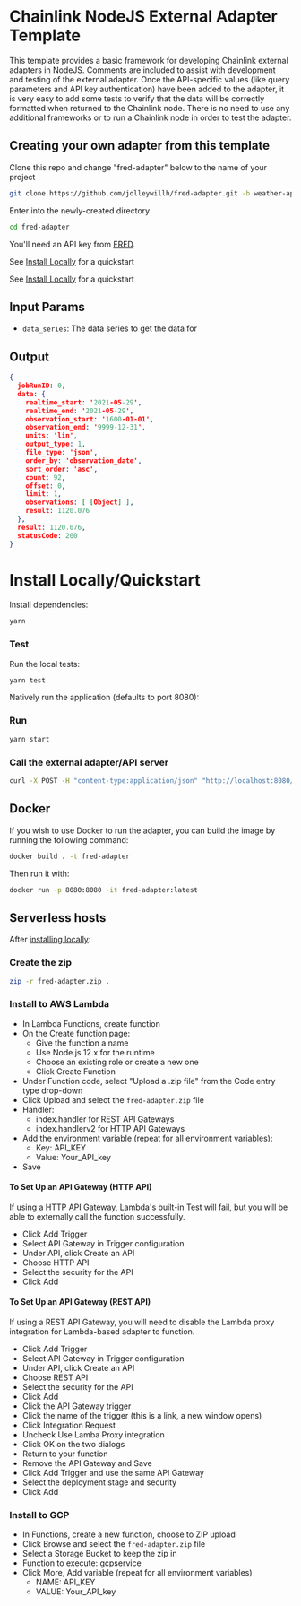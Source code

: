 # Chainlink NodeJS External Adapter Template

This template provides a basic framework for developing Chainlink external adapters in NodeJS. Comments are included to assist with development and testing of the external adapter. Once the API-specific values (like query parameters and API key authentication) have been added to the adapter, it is very easy to add some tests to verify that the data will be correctly formatted when returned to the Chainlink node. There is no need to use any additional frameworks or to run a Chainlink node in order to test the adapter.

## Creating your own adapter from this template

Clone this repo and change "fred-adapter" below to the name of your project

```bash
git clone https://github.com/jolleywillh/fred-adapter.git -b weather-api WeatherExternalAdapter
```

Enter into the newly-created directory

```bash
cd fred-adapter
```

You'll need an API key from [FRED](https://research.stlouisfed.org/docs/api/api_key.html).

See [Install Locally](#install-locallyquickstart) for a quickstart

See [Install Locally](#install-locally) for a quickstart

## Input Params

- `data_series`: The data series to get the data for

## Output

```json
{
  jobRunID: 0,
  data: {
    realtime_start: '2021-05-29',
    realtime_end: '2021-05-29',
    observation_start: '1600-01-01',
    observation_end: '9999-12-31',
    units: 'lin',
    output_type: 1,
    file_type: 'json',
    order_by: 'observation_date',
    sort_order: 'asc',
    count: 92,
    offset: 0,
    limit: 1,
    observations: [ [Object] ],
    result: 1120.076
  },
  result: 1120.076,
  statusCode: 200
}
```

# Install Locally/Quickstart

Install dependencies:

```bash
yarn
```

### Test

Run the local tests:

```bash
yarn test
```

Natively run the application (defaults to port 8080):

### Run

```bash
yarn start
```

### Call the external adapter/API server

```bash
curl -X POST -H "content-type:application/json" "http://localhost:8080/" --data '{"id": 0,"data":{"data_series": "gnpca"}}'
```

## Docker

If you wish to use Docker to run the adapter, you can build the image by running the following command:

```bash
docker build . -t fred-adapter
```

Then run it with:

```bash
docker run -p 8080:8080 -it fred-adapter:latest
```

## Serverless hosts

After [installing locally](#install-locally):

### Create the zip

```bash
zip -r fred-adapter.zip .
```

### Install to AWS Lambda

- In Lambda Functions, create function
- On the Create function page:
  - Give the function a name
  - Use Node.js 12.x for the runtime
  - Choose an existing role or create a new one
  - Click Create Function
- Under Function code, select "Upload a .zip file" from the Code entry type drop-down
- Click Upload and select the `fred-adapter.zip` file
- Handler:
    - index.handler for REST API Gateways
    - index.handlerv2 for HTTP API Gateways
- Add the environment variable (repeat for all environment variables):
  - Key: API_KEY
  - Value: Your_API_key
- Save

#### To Set Up an API Gateway (HTTP API)

If using a HTTP API Gateway, Lambda's built-in Test will fail, but you will be able to externally call the function successfully.

- Click Add Trigger
- Select API Gateway in Trigger configuration
- Under API, click Create an API
- Choose HTTP API
- Select the security for the API
- Click Add

#### To Set Up an API Gateway (REST API)

If using a REST API Gateway, you will need to disable the Lambda proxy integration for Lambda-based adapter to function.

- Click Add Trigger
- Select API Gateway in Trigger configuration
- Under API, click Create an API
- Choose REST API
- Select the security for the API
- Click Add
- Click the API Gateway trigger
- Click the name of the trigger (this is a link, a new window opens)
- Click Integration Request
- Uncheck Use Lamba Proxy integration
- Click OK on the two dialogs
- Return to your function
- Remove the API Gateway and Save
- Click Add Trigger and use the same API Gateway
- Select the deployment stage and security
- Click Add

### Install to GCP

- In Functions, create a new function, choose to ZIP upload
- Click Browse and select the `fred-adapter.zip` file
- Select a Storage Bucket to keep the zip in
- Function to execute: gcpservice
- Click More, Add variable (repeat for all environment variables)
  - NAME: API_KEY
  - VALUE: Your_API_key
